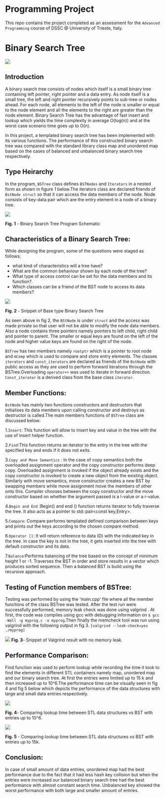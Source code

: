 # Programming Project
This repo contains the project completed as an assessment for the `Advanced Programming` course of DSSC @ University of Trieste, Italy.

# Binary Search Tree

![](Figures/BST_PIC.png )


## Introduction

A binary search tree consists of nodes which itself is a small binary tree
containing left pointer, right pointer and a data entry. As node itself is a
small tree, the left and right pointer recursively points to sub-tree or nodes
ahead. For each node, all elements to the left of the node is smaller or equal
to the node element and all the elements to the right are greater than the node
element. Binary Search Tree has the advantage of fast insert and lookup which
yields the time complexity in average O(log(n)) and at the worst case scenario
time goes up to O(n).

In this project, a templated binary  search tree has been implemented with its
various functions. The performance of this constructed binary search tree was
compared with the standard library class map and unordered map based on the
cases of balanced and unbalanced binary search tree respectively.


## Type Heirarchy

In the program, `BSTree` class defines `BSTNodes` and `Iterators` in a nested
form as shown in figure 1 below.The iterators class are declared friends of
`BstNode struct` so that it can access the data members of the node. Node
consists of key-data pair which are the entry element in a node of a binary
tree.

![](Figures/Heirarchy.png )

 **Fig. 1** - Binary Search Tree Program Schematic

## Characteristics of a Binary Search Tree:

While designing  the program, some of the questions were staged as follows;
- what kind of characteristics will a tree have?
- What are the common behaviour shown by each node of the tree?
- What type of access control can be set for the data members  and its function?.
- Which classes can be a friend of the BST node to access its data members?

![](Figures/code_snippet.png )


 **Fig. 2** - Snippet of Base type Binary Search Tree

As seen above in fig 2, the `BStNode` is under `struct` and the access was made
private so that user will not be able to modify the node data members. Also a
node contains three pointers namely pointers to left child, right child and
pointer to parent. The smaller or equal keys are found on the left of the node
and higher value keys are found on the right of the node.

`BSTree` has two members namely `rootptr` which is a pointer to root node and `mComp` which is used to compare and store entry elements. The classes `iterators` and `const_iterators` are declared as friends of the `BstNode` with public access as they are used to perform forward iterations through the BSTree.Overloading `operator++` was used to iterate in forward direction. `Const_iterator` is a derived class from the base class `iterator`.

## Member Functions:

`BstNode` has mainly two functions constructors and destructors that initialises its data members upon calling constructor and destroys as destructor is called.The main members functions of `BSTree` class are discussed below:

1.`Insert`: This function will allow to insert key and value in the tree with the use of insert helper function.

2.`Find`:This function returns an iterator to the entry in the tree with the specified key and ends if it does not exits.

3.`Copy and Move Semantics` : In the case of copy semantics both the overloaded assignment operator and the copy constructor performs deep copy. Overloaded assignment is invoked if the object already exists and the copy constructor is invoked to create a new object from the existing object. Similarly with move semantics, move constructor creates a new BST by swapping members while move assignment move the members of other onto this. Compiler chooses between the copy constructor and the move constructor based on whether the argument passed is a l-value or a r-value.

4.`Begin and End` :Begin() and end () function returns iterator to fully traverse the tree. It also acts as a pointer to std::pair<const key,Entry>.

5.`Compare`: Compare performs templated defined comparison between keys and prints out the keys according to the chosen compare method.

6.`Operator []`: It will return reference to data (D) with the indicated key in the tree. In case the key is not in the tree, it gets inserted into the tree with default constructor and its data.

7.`Balance`:Performs balancing of the tree based on the concept of minimum height 1 or -1. Traverses the BST in order and store  results in a vector which produces sorted sequence. Then a balanced BST is build using the recursive approach.

## Testing of Function members of BSTree:

Testing was performed by using the 'main.cpp' file where all the member functions of the class BSTree was tested. After the test run were successfully performed, memory leak check was done using valgrind .
At first, the code was compiles using gcc with debugging information on `$ gcc -Wall -g myprog.c -o myprog`.Then finally the memcheck tool was run using valgrind with the following output in fig 3. `[valgrind --leak-check=yes ./myprog]`

![](Figures/valgrind.png)
**Fig. 3**- Snippet of Valgrind result with no memory leak.

## Performance Comparison:

 Find function was used to perform lookup while recording the time it took to
 find the elements in different STL containers namely map, unordered map and our
 binary search tree. At first the entries were limited up to 15 k and then increased
 up to 10^6.The performance time can be visually seen in fig 4 and fig 5 below
 which depicts the performance of the data structures with large and small data
 entries respectively.

![](Figures/large_entry.png)

**Fig. 4**- Comparing lookup time between STL data structures vs BST with entries up to 10^6.



![](Figures/Small_Entries.png )

**Fig. 5** - Comparing lookup time between STL data structures vs BST with entries up to 15k.





 ## Conclusion:

 In case of small amount of data entries, unordered map had the best performance
 due to the fact that it had less hash key collision but when the entries
 were increased our balanced binary search tree had the best performance with almost
 constant search time. Unbalanced key showed the worst performance with both large
 and smaller amount of entries.

